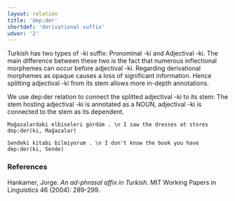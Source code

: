 ```yaml
---
layout: relation
title: 'dep:der'
shortdef: 'derivational suffix'
udver: '2'
---
```


Turkish has two types of -ki suffix: Pronominal -ki and
Adjectival -ki. The main difference between these two
is the fact that numerous inflectional morphemes can occur
before adjectival -ki. Regarding derivational morphemes as
opaque causes a loss of significant information. Hence 
splitting adjectival -ki from its stem allows more in-depth
annotations. 


We use dep:der relation to connect the splitted adjectival
-ki to its stem:
The stem hosting adjectival -ki is annotated as a NOUN,
adjectival -ki is connected to the stem as its dependent.

~~~ sdparse
Mağazalardaki elbiseleri gördüm . \n I saw the dresses at stores
dep:der(ki, Mağazalar)
~~~

~~~ sdparse
Sendeki kitabı bilmiyorum . \n I don't know the book you have
dep:der(ki, Sende)
~~~

### References
Hankamer, Jorge. _An ad-phrasal affix in Turkish_. 
MIT Working Papers in Linguistics 46 (2004): 289-299.
<!-- Interlanguage links updated Po 6. listopadu 2023, 21:42:47 CET -->
